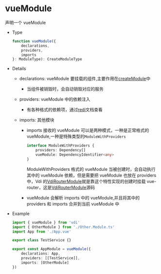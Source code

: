 # vueModule

声明一个 vueModule

-   Type

    ```ts
    function vueModule({
        declarations,
        providers,
        imports
    }: ModuleType): CreateModuleType
    ```

-   Details

    -   declarations: vueModule 要挂载的组件,主要作用在[createModule]('/guide/API/createModule')中
        -   当组件被销毁时，会自动销毁对应的服务
    -   providers: vueModule 中的依赖注入
        -   有各种格式的依赖项，通过[redi](https://redi.wendell.fun/docs/item)文档查看
    -   imports: 其他模块

        -   imports 接收的 vueModule 可以是两种模式，一种是正常格式的 vueModule,一种是特殊类型的`ModuleWithProviders`

            ```ts
            interface ModuleWithProviders {
                providers: Dependency[]
                vueModule: DependencyIdentifier<any>
            }
            ```

            ModuleWithProviders 格式的 vueModule 当被创建时，会自动执行其中的 vueModule 依赖，但是需要把 vueModule 也放在 providers 中，Vdi 的[VdiRouterModule](/guide/API/router/VdiRouterModule)就是靠这个特性实现的创建时挂载 vue-router，这是[VdiRouterModule](https://github.com/JinghuiS/vdi/blob/main/packages/router/routerModule.ts)源码

        -   vueModule 会解析 imports 中的 vueModule,并且将其中的 providers 和 imports 合并到当前 vueModule 中

-   Example

    ```ts
    import { vueModule } from 'vdi'
    import { OtherModule } from './Other.Module.ts'
    import App from './App.vue'

    export class TestService {}

    export const AppModule = vueModule({
        declarations: App,
        providers: [[TestService]],
        imports: [OtherModule]
    })
    ```
